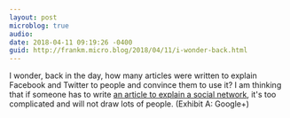 ```yaml
---
layout: post
microblog: true
audio: 
date: 2018-04-11 09:19:26 -0400
guid: http://frankm.micro.blog/2018/04/11/i-wonder-back.html
---
```

I wonder, back in the day, how many articles were written to explain Facebook and Twitter to people and convince them to use it? I am thinking that if someone has to write [an article to explain a social network](https://www.cultofmac.com/540623/quit-facebook-twitter/), it's too complicated and will not draw lots of people. (Exhibit A: Google+)
